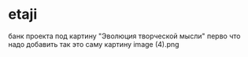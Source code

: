 # etaji
банк проекта под картину "Эволюция творческой мысли"
перво что надо добавить так это саму картину
image (4).png
